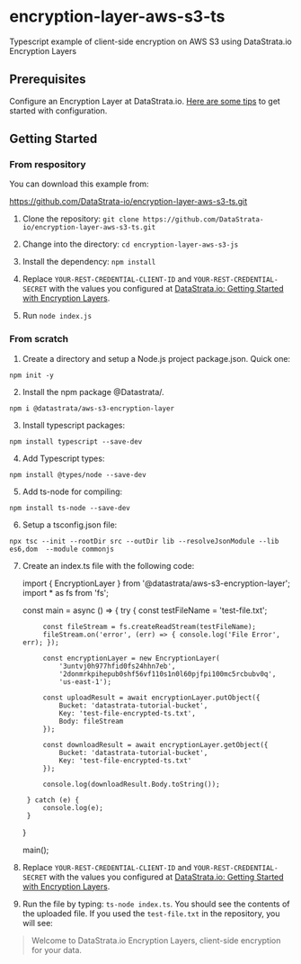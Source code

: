# encryption-layer-aws-s3-ts
Typescript example of client-side encryption on AWS S3 using DataStrata.io Encryption Layers

## Prerequisites

Configure an Encryption Layer at DataStrata.io. [Here are some tips](https://datastrata.io/encryption-layer-overview-and-getting-started/) to get started with configuration.

## Getting Started

### From respository

You can download this example from:

https://github.com/DataStrata-io/encryption-layer-aws-s3-ts.git

1. Clone the repository: `git clone https://github.com/DataStrata-io/encryption-layer-aws-s3-ts.git`

2. Change into the directory: `cd encryption-layer-aws-s3-js`

3. Install the dependency: `npm install`

4. Replace `YOUR-REST-CREDENTIAL-CLIENT-ID` and `YOUR-REST-CREDENTIAL-SECRET` with the values you configured at [DataStrata.io: Getting Started with Encryption Layers](https://datastrata.io/encryption-layer-overview-and-getting-started/).

5. Run `node index.js`

### From scratch

1. Create a directory and setup a Node.js project package.json. Quick one:

`npm init -y`

2. Install the npm package @Datastrata/.

`npm i @datastrata/aws-s3-encryption-layer`

3. Install typescript packages:

`npm install typescript --save-dev`

4. Add Typescript types:

`npm install @types/node --save-dev`

5. Add ts-node for compiling:

`npm install ts-node --save-dev`

6. Setup a tsconfig.json file:

`npx tsc --init --rootDir src --outDir lib --resolveJsonModule --lib es6,dom  --module commonjs`

7. Create an index.ts file with the following code:

    import { EncryptionLayer } from '@datastrata/aws-s3-encryption-layer';
    import * as fs from 'fs';
    
    const main = async () => {
    try {
    const testFileName = 'test-file.txt';
    
            const fileStream = fs.createReadStream(testFileName);
            fileStream.on('error', (err) => { console.log('File Error', err); });
    
            const encryptionLayer = new EncryptionLayer(
                '3untvj0h977hfid0fs24hhn7eb',
                '2donmrkpihepub0shf56vf110s1n0l60pjfpi100mc5rcbubv0q',
                'us-east-1');
    
            const uploadResult = await encryptionLayer.putObject({
                Bucket: 'datastrata-tutorial-bucket',
                Key: 'test-file-encrypted-ts.txt',
                Body: fileStream
            });
    
            const downloadResult = await encryptionLayer.getObject({
                Bucket: 'datastrata-tutorial-bucket',
                Key: 'test-file-encrypted-ts.txt'
            });
    
            console.log(downloadResult.Body.toString());
    
        } catch (e) {
            console.log(e);
        }
    }
    
    main();


8. Replace `YOUR-REST-CREDENTIAL-CLIENT-ID` and `YOUR-REST-CREDENTIAL-SECRET` with the values you configured at [DataStrata.io: Getting Started with Encryption Layers](https://datastrata.io/encryption-layer-overview-and-getting-started/).


9. Run the file by typing: `ts-node index.ts`. You should see the contents of the uploaded file. If you used the `test-file.txt` in the repository, you will see:

> Welcome to DataStrata.io Encryption Layers, client-side encryption for your data.

